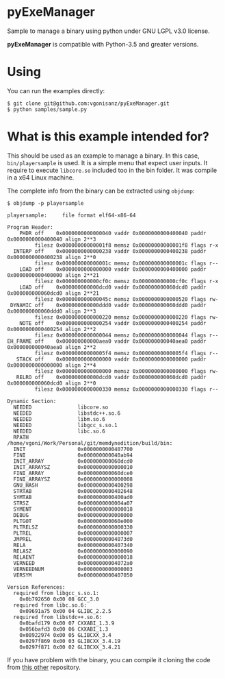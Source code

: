 # pyExeManager

Sample to manage a binary using python under GNU LGPL v3.0 license.

**pyExeManager** is compatible with Python-3.5 and greater versions.

# Using

You can run the examples directly:

```
$ git clone git@github.com:vgonisanz/pyExeManager.git
$ python samples/sample.py
```

# What is this example intended for?

This should be used as an example to manage a binary. In this case,
`bin/playersample` is used. It is a simple menu that expect user
inputs. It require to execute `libcore.so` included too in the bin
folder. It was compile in a x64 Linux machine.

The complete info from the binary can be extracted using `objdump`:

```
$ objdump -p playersample

playersample:     file format elf64-x86-64

Program Header:
    PHDR off    0x0000000000000040 vaddr 0x0000000000400040 paddr 0x0000000000400040 align 2**3
         filesz 0x00000000000001f8 memsz 0x00000000000001f8 flags r-x
  INTERP off    0x0000000000000238 vaddr 0x0000000000400238 paddr 0x0000000000400238 align 2**0
         filesz 0x000000000000001c memsz 0x000000000000001c flags r--
    LOAD off    0x0000000000000000 vaddr 0x0000000000400000 paddr 0x0000000000400000 align 2**21
         filesz 0x000000000000cf0c memsz 0x000000000000cf0c flags r-x
    LOAD off    0x000000000000dcd0 vaddr 0x000000000060dcd0 paddr 0x000000000060dcd0 align 2**21
         filesz 0x000000000000045c memsz 0x0000000000000520 flags rw-
 DYNAMIC off    0x000000000000ddd0 vaddr 0x000000000060ddd0 paddr 0x000000000060ddd0 align 2**3
         filesz 0x0000000000000220 memsz 0x0000000000000220 flags rw-
    NOTE off    0x0000000000000254 vaddr 0x0000000000400254 paddr 0x0000000000400254 align 2**2
         filesz 0x0000000000000044 memsz 0x0000000000000044 flags r--
EH_FRAME off    0x000000000000aea0 vaddr 0x000000000040aea0 paddr 0x000000000040aea0 align 2**2
         filesz 0x00000000000005f4 memsz 0x00000000000005f4 flags r--
   STACK off    0x0000000000000000 vaddr 0x0000000000000000 paddr 0x0000000000000000 align 2**4
         filesz 0x0000000000000000 memsz 0x0000000000000000 flags rw-
   RELRO off    0x000000000000dcd0 vaddr 0x000000000060dcd0 paddr 0x000000000060dcd0 align 2**0
         filesz 0x0000000000000330 memsz 0x0000000000000330 flags r--

Dynamic Section:
  NEEDED               libcore.so
  NEEDED               libstdc++.so.6
  NEEDED               libm.so.6
  NEEDED               libgcc_s.so.1
  NEEDED               libc.so.6
  RPATH                /home/vgoni/Work/Personal/git/memdynedition/build/bin:
  INIT                 0x0000000000407700
  FINI                 0x000000000040ab94
  INIT_ARRAY           0x000000000060dcd0
  INIT_ARRAYSZ         0x0000000000000010
  FINI_ARRAY           0x000000000060dce0
  FINI_ARRAYSZ         0x0000000000000008
  GNU_HASH             0x0000000000400298
  STRTAB               0x0000000000402648
  SYMTAB               0x0000000000400ad0
  STRSZ                0x0000000000004a07
  SYMENT               0x0000000000000018
  DEBUG                0x0000000000000000
  PLTGOT               0x000000000060e000
  PLTRELSZ             0x0000000000000330
  PLTREL               0x0000000000000007
  JMPREL               0x00000000004073d0
  RELA                 0x0000000000407340
  RELASZ               0x0000000000000090
  RELAENT              0x0000000000000018
  VERNEED              0x00000000004072a0
  VERNEEDNUM           0x0000000000000003
  VERSYM               0x0000000000407050

Version References:
  required from libgcc_s.so.1:
    0x0b792650 0x00 08 GCC_3.0
  required from libc.so.6:
    0x09691a75 0x00 04 GLIBC_2.2.5
  required from libstdc++.so.6:
    0x0bafd179 0x00 07 CXXABI_1.3.9
    0x056bafd3 0x00 06 CXXABI_1.3
    0x08922974 0x00 05 GLIBCXX_3.4
    0x0297f869 0x00 03 GLIBCXX_3.4.19
    0x0297f871 0x00 02 GLIBCXX_3.4.21
```

If you have problem with the binary, you can compile it cloning the code
from [this other](https://github.com/vgonisanz/memdynedition) repository.
